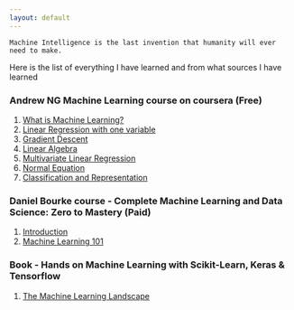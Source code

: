 ```yaml
---
layout: default
---
```


```
Machine Intelligence is the last invention that humanity will ever need to make.
```
Here is the list of everything I have learned and from what sources I have learned

### Andrew NG Machine Learning course on coursera (Free)

1. [What is Machine Learning?](https://m3verma.github.io/Machine_Learning/Coursera_AndrewNG_Course/intro)
2. [Linear Regression with one variable](https://m3verma.github.io/Machine_Learning/Coursera_AndrewNG_Course/Linear_Regression_1_Variable)
3. [Gradient Descent](https://m3verma.github.io/Machine_Learning/Coursera_AndrewNG_Course/Gradient_Descent)
4. [Linear Algebra](https://m3verma.github.io/Machine_Learning/Coursera_AndrewNG_Course/Linear_Algebra)
5. [Multivariate Linear Regression](https://m3verma.github.io/Machine_Learning/Coursera_AndrewNG_Course/Multivariate_Linear_Regression)
6. [Normal Equation](https://m3verma.github.io/Machine_Learning/Coursera_AndrewNG_Course/Normal_Equation)
7. [Classification and Representation](https://m3verma.github.io/Machine_Learning/Coursera_AndrewNG_Course/Classification)

### Daniel Bourke course - Complete Machine Learning and Data Science: Zero to Mastery (Paid)

1. [Introduction](https://m3verma.github.io/Machine_Learning/DanielBourke_Course_CompMLDS/Introduction)
2. [Machine Learning 101](https://m3verma.github.io/Machine_Learning/DanielBourke_Course_CompMLDS/MachineLearning101)

### Book - Hands on Machine Learning with Scikit-Learn, Keras & Tensorflow

1. [The Machine Learning Landscape](https://m3verma.github.io/Machine_Learning/Book_HandsonML_Oreilly/Chapter_1)
